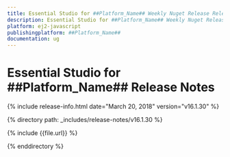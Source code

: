 ```yaml
---
title: Essential Studio for ##Platform_Name## Weekly Nuget Release Release Notes  
description: Essential Studio for ##Platform_Name## Weekly Nuget Release Release Notes  
platform: ej2-javascript
publishingplatform: ##Platform_Name##
documentation: ug
---
```


# Essential Studio for  ##Platform_Name##  Release Notes  

{% include release-info.html date="March 20, 2018"  version="v16.1.30" %} 

{% directory path: _includes/release-notes/v16.1.30 %}

{% include {{file.url}} %}

{% enddirectory %}


